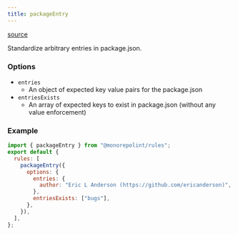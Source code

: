 ```yaml
---
title: packageEntry
---
```


[source](https://github.com/monorepolint/monorepolint/blob/main/packages/rules/src/packageEntry.ts)

Standardize arbitrary entries in package.json.

### Options

- `entries`
  - An object of expected key value pairs for the package.json
- `entriesExists`
  - An array of expected keys to exist in package.json (without any value enforcement)

### Example

```javascript
import { packageEntry } from "@monorepolint/rules";
export default {
  rules: [
    packageEntry({
      options: {
        entries: {
          author: "Eric L Anderson (https://github.com/ericanderson)",
        },
        entriesExists: ["bugs"],
      },
    }),
  ],
};
```
